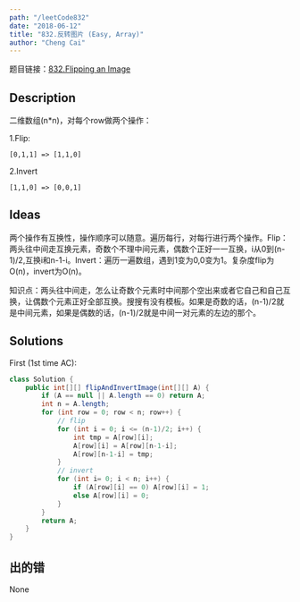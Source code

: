 ```yaml
---
path: "/leetCode832"
date: "2018-06-12"
title: "832.反转图片 (Easy, Array)"
author: "Cheng Cai"
---
```


题目链接：[832.Flipping an Image](https://leetcode.com/problems/flipping-an-image/description/)

## Description

二维数组(n*n)，对每个row做两个操作：

1.Flip: 
```
[0,1,1] => [1,1,0]
```

2.Invert
```
[1,1,0] => [0,0,1]
```

## Ideas
两个操作有互换性，操作顺序可以随意。遍历每行，对每行进行两个操作。Flip：两头往中间走互换元素，奇数个不理中间元素，偶数个正好一一互换，i从0到(n-1)/2,互换i和n-1-i。Invert：遍历一遍数组，遇到1变为0,0变为1。复杂度flip为O(n)，invert为O(n)。

知识点：两头往中间走，怎么让奇数个元素时中间那个空出来或者它自己和自己互换，让偶数个元素正好全部互换。搜搜有没有模板。如果是奇数的话，(n-1)/2就是中间元素，如果是偶数的话，(n-1)/2就是中间一对元素的左边的那个。

## Solutions
First (1st time AC):
```java
class Solution {
    public int[][] flipAndInvertImage(int[][] A) {
 		if (A == null || A.length == 0) return A;
		int n = A.length;
		for (int row = 0; row < n; row++) {
			// flip
			for (int i = 0; i <= (n-1)/2; i++) {
				int tmp = A[row][i];
				A[row][i] = A[row][n-1-i];
				A[row][n-1-i] = tmp;
			}
			// invert
			for (int i= 0; i < n; i++) {
				if (A[row][i] == 0) A[row][i] = 1;
				else A[row][i] = 0;
			}
		}
		return A;
    }
}
```

## 出的错
None
